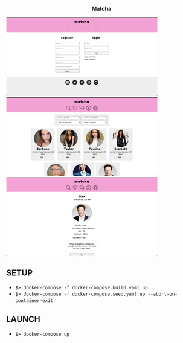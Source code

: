 <p align="center"><strong>Matcha</strong></p>
<img src="loginPage.png" width="400" heigth="500"/>
<img src="searchPage.png" width="400" heigth="500"/>
<img src="Profile.png" width="400" heigth="500"/>

## SETUP
- `$> docker-compose -f docker-compose.build.yaml up`
- `$> docker-compose -f docker-compose.seed.yaml up --abort-on-container-exit`

## LAUNCH
- `$> docker-compose up`
